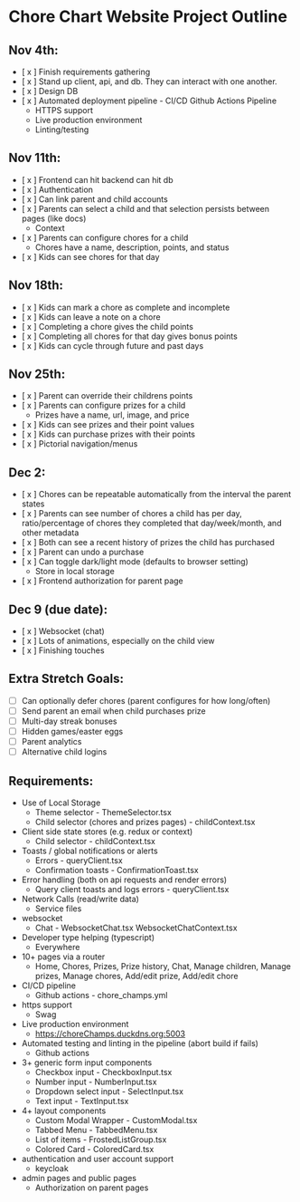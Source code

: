 # Chore Chart Website Project Outline

## Nov 4th:

- [ x ] Finish requirements gathering
- [ x ] Stand up client, api, and db. They can interact with one another.
- [ x ] Design DB
- [ x ] Automated deployment pipeline - CI/CD Github Actions Pipeline
  - HTTPS support
  - Live production environment
  - Linting/testing

## Nov 11th:

- [ x ] Frontend can hit backend can hit db
- [ x ] Authentication
- [ x ] Can link parent and child accounts
- [ x ] Parents can select a child and that selection persists between pages (like docs)
  - Context
- [ x ] Parents can configure chores for a child
  - Chores have a name, description, points, and status
- [ x ] Kids can see chores for that day

## Nov 18th:

- [ x ] Kids can mark a chore as complete and incomplete
- [ x ] Kids can leave a note on a chore
- [ x ] Completing a chore gives the child points
- [ x ] Completing all chores for that day gives bonus points
- [ x ] Kids can cycle through future and past days

## Nov 25th:

- [ x ] Parent can override their childrens points
- [ x ] Parents can configure prizes for a child
  - Prizes have a name, url, image, and price
- [ x ] Kids can see prizes and their point values
- [ x ] Kids can purchase prizes with their points
- [ x ] Pictorial navigation/menus

## Dec 2:

- [ x ] Chores can be repeatable automatically from the interval the parent states
- [ x ] Parents can see number of chores a child has per day, ratio/percentage of chores they completed that day/week/month, and other metadata
- [ x ] Both can see a recent history of prizes the child has purchased
- [ x ] Parent can undo a purchase
- [ x ] Can toggle dark/light mode (defaults to browser setting)
  - Store in local storage
- [ x ] Frontend authorization for parent page

## Dec 9 (due date):

- [ x ] Websocket (chat)
- [ x ] Lots of animations, especially on the child view
- [ x ] Finishing touches

## Extra Stretch Goals:

- [ ] Can optionally defer chores (parent configures for how long/often)
- [ ] Send parent an email when child purchases prize
- [ ] Multi-day streak bonuses
- [ ] Hidden games/easter eggs
- [ ] Parent analytics
- [ ] Alternative child logins

## Requirements:

- Use of Local Storage
  - Theme selector - ThemeSelector.tsx
  - Child selector (chores and prizes pages) - childContext.tsx
- Client side state stores (e.g. redux or context)
  - Child selector - childContext.tsx
- Toasts / global notifications or alerts
  - Errors - queryClient.tsx
  - Confirmation toasts - ConfirmationToast.tsx
- Error handling (both on api requests and render errors)
  - Query client toasts and logs errors - queryClient.tsx
- Network Calls (read/write data)
  - Service files
- websocket
  - Chat - WebsocketChat.tsx WebsocketChatContext.tsx
- Developer type helping (typescript)
  - Everywhere
- 10+ pages via a router
  - Home, Chores, Prizes, Prize history, Chat, Manage children, Manage prizes, Manage chores, Add/edit prize, Add/edit chore
- CI/CD pipeline
  - Github actions - chore_champs.yml
- https support
  - Swag
- Live production environment
  - https://choreChamps.duckdns.org:5003
- Automated testing and linting in the pipeline (abort build if fails)
  - Github actions
- 3+ generic form input components
  - Checkbox input - CheckboxInput.tsx
  - Number input - NumberInput.tsx
  - Dropdown select input - SelectInput.tsx
  - Text input - TextInput.tsx
- 4+ layout components
  - Custom Modal Wrapper - CustomModal.tsx
  - Tabbed Menu - TabbedMenu.tsx
  - List of items - FrostedListGroup.tsx
  - Colored Card - ColoredCard.tsx
- authentication and user account support
  - keycloak
- admin pages and public pages
  - Authorization on parent pages
